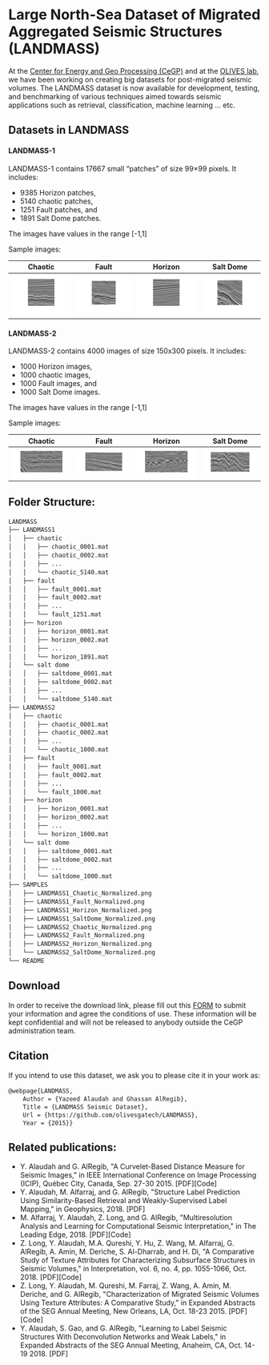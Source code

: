 # Large North-Sea Dataset of Migrated  Aggregated Seismic Structures (LANDMASS)

At the [Center for Energy and Geo Processing (CeGP)](https://cegp.ece.gatech.edu/) and at the [OLIVES lab](https://ghassanalregib.com/), we have been working on creating big datasets for post-migrated seismic volumes.
The LANDMASS dataset is now available for development, testing, and benchmarking of various techniques aimed towards seismic applications such as retrieval, classification, machine learning … etc.

## Datasets in LANDMASS
#### LANDMASS-1
LANDMASS-1 contains 17667 small “patches” of size 99×99 pixels. It includes: 
* 9385 Horizon patches,
* 5140 chaotic patches,
* 1251 Fault patches, and
* 1891 Salt Dome patches.

The images have values in the range [-1,1]

Sample images: 

|Chaotic|Fault|Horizon|Salt Dome|
|:--:|:--:|:--:|:--:|
|![](https://github.com/olivesgatech/LANDMASS/blob/master/figures/LANDMASS1_Chaotic_Normalized.png)| ![](https://github.com/olivesgatech/LANDMASS/blob/master/figures/LANDMASS1_Faults_Normalized.png) | ![](https://github.com/olivesgatech/LANDMASS/blob/master/figures/LANDMASS1_Horizon_Normalized.png) | ![](https://github.com/olivesgatech/LANDMASS/blob/master/figures/LANDMASS1_SaltDome_Normalized.png)|

#### LANDMASS-2
LANDMASS-2 contains 4000 images of size 150x300 pixels. It includes: 
* 1000 Horizon images,
* 1000 chaotic images,
* 1000 Fault images, and
* 1000 Salt Dome images.

The images have values in the range [-1,1]


Sample images: 

|Chaotic|Fault|Horizon|Salt Dome|
|:--:|:--:|:--:|:--:|
|![](https://github.com/olivesgatech/LANDMASS/blob/master/figures/LANDMASS2_Chaotic_Normalized.png)| ![](https://github.com/olivesgatech/LANDMASS/blob/master/figures/LANDMASS2_Faults_Normalized.png) | ![](https://github.com/olivesgatech/LANDMASS/blob/master/figures/LANDMASS2_Horizon_Normalized.png) | ![](https://github.com/olivesgatech/LANDMASS/blob/master/figures/LANDMASS2_SaltDome_Normalized.png)|


## Folder Structure: 
```bash
LANDMASS
├── LANDMASS1
│   ├── chaotic
│   │   ├── chaotic_0001.mat
│   │   ├── chaotic_0002.mat
│   │   ├── ...
│   │   └── chaotic_5140.mat
│   ├── fault
│   │   ├── fault_0001.mat
│   │   ├── fault_0002.mat
│   │   ├── ...
│   │   └── fault_1251.mat
│   ├── horizon
│   │   ├── horizon_0001.mat
│   │   ├── horizon_0002.mat
│   │   ├── ...
│   │   └── horizon_1891.mat
│   └── salt dome
│   │   ├── saltdome_0001.mat
│   │   ├── saltdome_0002.mat
│   │   ├── ...
│   │   └── saltdome_5140.mat
├── LANDMASS2
│   ├── chaotic
│   │   ├── chaotic_0001.mat
│   │   ├── chaotic_0002.mat
│   │   ├── ...
│   │   └── chaotic_1000.mat
│   ├── fault
│   │   ├── fault_0001.mat
│   │   ├── fault_0002.mat
│   │   ├── ...
│   │   └── fault_1000.mat
│   ├── horizon
│   │   ├── horizon_0001.mat
│   │   ├── horizon_0002.mat
│   │   ├── ...
│   │   └── horizon_1000.mat
│   └── salt dome
│   │   ├── saltdome_0001.mat
│   │   ├── saltdome_0002.mat
│   │   ├── ...
│   │   └── saltdome_1000.mat
├── SAMPLES
│   ├── LANDMASS1_Chaotic_Normalized.png
│   ├── LANDMASS1_Fault_Normalized.png
│   ├── LANDMASS1_Horizon_Normalized.png
│   ├── LANDMASS1_SaltDome_Normalized.png
│   ├── LANDMASS2_Chaotic_Normalized.png
│   ├── LANDMASS2_Fault_Normalized.png
│   ├── LANDMASS2_Horizon_Normalized.png
│   └── LANDMASS2_SaltDome_Normalized.png
└── README
```


## Download 
In order to receive the download link, please fill out this [FORM](https://goo.gl/forms/at44srIuVaT6sYye2) to submit your information and agree the conditions of use. These information will be kept confidential and will not be released to anybody outside the CeGP administration team.

## Citation 

If you intend to use this dataset, we ask you to please cite it in your work as:

```BibTex:
@webpage{LANDMASS,
	Author = {Yazeed Alaudah and Ghassan AlRegib},
	Title = {LANDMASS Seismic Dataset},
	Url = {https://github.com/olivesgatech/LANDMASS},
	Year = {2015}}
```

## Related publications: 
* Y. Alaudah and G. AlRegib, "A Curvelet-Based Distance Measure for Seismic Images," in IEEE International Conference on Image Processing (ICIP), Québec City, Canada, Sep. 27-30 2015. [PDF][Code]
* Y. Alaudah, M. Alfarraj, and G. AlRegib, "Structure Label Prediction Using Similarity-Based Retrieval and Weakly-Supervised Label Mapping," in Geophysics, 2018. [PDF]
* M. Alfarraj, Y. Alaudah, Z. Long, and G. AlRegib, "Multiresolution Analysis and Learning for Computational Seismic Interpretation," in The Leading Edge, 2018. [PDF][Code]
* Z. Long, Y. Alaudah, M.A. Qureshi, Y. Hu, Z. Wang, M. Alfarraj, G. AlRegib, A. Amin, M. Deriche, S. Al-Dharrab, and H. Di, "A Comparative Study of Texture Attributes for Characterizing Subsurface Structures in Seismic Volumes," in Interpretation, vol. 6, no. 4, pp. 1055-1066, Oct. 2018. [PDF][Code]
* Z. Long, Y. Alaudah, M. Qureshi, M. Farraj, Z. Wang, A. Amin, M. Deriche, and G. AlRegib, "Characterization of Migrated Seismic Volumes Using Texture Attributes: A Comparative Study," in Expanded Abstracts of the SEG Annual Meeting, New Orleans, LA, Oct. 18-23 2015. [PDF][Code]
* Y. Alaudah, S. Gao, and G. AlRegib, "Learning to Label Seismic Structures With Deconvolution Networks and Weak Labels," in Expanded Abstracts of the SEG Annual Meeting, Anaheim, CA, Oct. 14-19 2018. [PDF]
